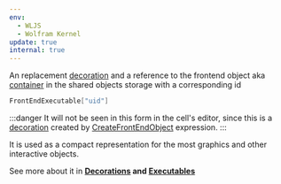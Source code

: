 ```yaml
---
env:
  - WLJS
  - Wolfram Kernel
update: true
internal: true
---
```

An replacement [decoration](../../../Development/Decorations.md) and a reference to the frontend object aka  [container](../../../../../interpreter/Advanced/containers.md) in the shared objects storage with a corresponding id

```mathematica
FrontEndExecutable["uid"]
```

:::danger
It will not be seen in this form in the cell's editor, since this is a [decoration](../../../Development/Decorations.md) created by [CreateFrontEndObject](../CreateFrontEndObject.md) expression.
:::

It is used as a compact representation for the most graphics and other interactive objects.

See more about it in __[Decorations](../../../Development/Decorations.md) and [Executables](../../../Advanced/Frontend%20interpretation/executables.md)__